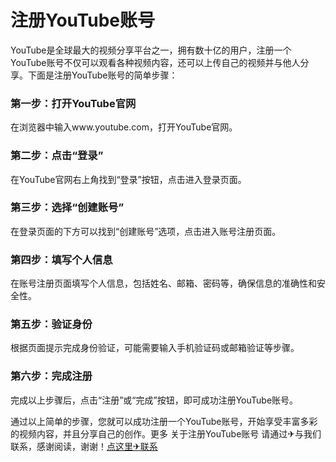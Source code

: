 # 注册YouTube账号

YouTube是全球最大的视频分享平台之一，拥有数十亿的用户，注册一个YouTube账号不仅可以观看各种视频内容，还可以上传自己的视频并与他人分享。下面是注册YouTube账号的简单步骤：

### 第一步：打开YouTube官网
在浏览器中输入www.youtube.com，打开YouTube官网。

### 第二步：点击“登录”
在YouTube官网右上角找到“登录”按钮，点击进入登录页面。

### 第三步：选择“创建账号”
在登录页面的下方可以找到“创建账号”选项，点击进入账号注册页面。

### 第四步：填写个人信息
在账号注册页面填写个人信息，包括姓名、邮箱、密码等，确保信息的准确性和安全性。

### 第五步：验证身份
根据页面提示完成身份验证，可能需要输入手机验证码或邮箱验证等步骤。

### 第六步：完成注册
完成以上步骤后，点击“注册”或“完成”按钮，即可成功注册YouTube账号。

通过以上简单的步骤，您就可以成功注册一个YouTube账号，开始享受丰富多彩的视频内容，并且分享自己的创作。更多 关于注册YouTube账号 请通过✈与我们联系，感谢阅读，谢谢！[点这里✈联系](https://a.k02.cc)